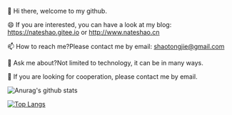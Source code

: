 👋 Hi there, welcome to my github.

😄 If you are interested, you can have a look at my blog: https://nateshao.gitee.io or http://www.nateshao.cn

📫 How to reach me?Please contact me by email: shaotongjie@gmail.com

💬 Ask me about?Not limited to technology, it can be in many ways.

👯 If you are looking for cooperation, please contact me by email.



![Anurag's github stats](https://github-readme-stats.vercel.app/api?username=nateshao&show_icons=true&theme=radical)

[![Top Langs](https://github-readme-stats.vercel.app/api/top-langs/?username=nateshao&layout=compact)](https://github.com/anuraghazra/github-readme-stats)











<!--
**nateshao/nateshao** is a ✨ _special_ ✨ repository because its `README.md` (this file) appears on your GitHub profile.

Here are some ideas to get you started:

- 🔭 I’m currently working on ...
- 🌱 I’m currently learning ...
- 👯 I’m looking to collaborate on ...
- 🤔 I’m looking for help with ...
- 💬 Ask me about ...
- 📫 How to reach me: ...
- 😄 Pronouns: ...
- ⚡ Fun fact: ...
-->

